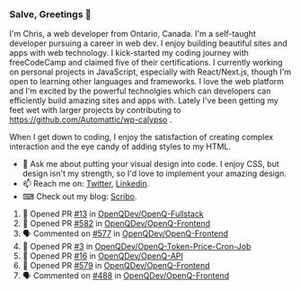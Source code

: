 ### Salve, Greetings 👋

I'm Chris, a web developer from Ontario, Canada. I'm a self-taught developer pursuing a career in web dev. I enjoy building beautiful sites and apps with web technology.
I kick-started my coding journey with freeCodeCamp and claimed five of their certifications.  I currently working on personal projects in JavaScript, especially with React/Next.js, though I'm open to learning other languages and frameworks. I love the web platform and I'm excited by the powerful technolgies which can developers can efficiently build amazing sites and apps with. Lately I've been getting my feet wet with larger projects by contributing to https://github.com/Automattic/wp-calypso .

When I get down to coding, I enjoy the satisfaction of creating complex interaction and the eye candy of adding styles to my HTML. 

- 💬 Ask me about putting your visual design into code. I enjoy CSS, but design isn't my strength, so I'd love to implement your amazing design.
- 📫 Reach me on: [Twitter](https://twitter.com/Christo28120856), [Linkedin](https://www.linkedin.com/in/christopher-stevers-07b9a5204/).
- ⌨ Check out my blog: [Scribo](https://christopherstevers.cf).
<!--
**Christopher-Stevers/Christopher-Stevers** is a ✨ _special_ ✨ repository because its `README.md` (this file) appears on your GitHub profile.

Here are some ideas to get you started:

- 🔭 I’m currently working on ...
- 🌱 I’m currently learning ...
- 👯 I’m looking to collaborate on ...
- 🤔 I’m looking for help with ...
- 😄 Pronouns: ...
- ⚡ Fun fact: ...
-->

<!--START_SECTION:activity-->
1. 💪 Opened PR [#13](https://github.com/OpenQDev/OpenQ-Fullstack/pull/13) in [OpenQDev/OpenQ-Fullstack](https://github.com/OpenQDev/OpenQ-Fullstack)
2. 💪 Opened PR [#582](https://github.com/OpenQDev/OpenQ-Frontend/pull/582) in [OpenQDev/OpenQ-Frontend](https://github.com/OpenQDev/OpenQ-Frontend)
3. 🗣 Commented on [#577](https://github.com/OpenQDev/OpenQ-Frontend/issues/577) in [OpenQDev/OpenQ-Frontend](https://github.com/OpenQDev/OpenQ-Frontend)
4. 💪 Opened PR [#3](https://github.com/OpenQDev/OpenQ-Token-Price-Cron-Job/pull/3) in [OpenQDev/OpenQ-Token-Price-Cron-Job](https://github.com/OpenQDev/OpenQ-Token-Price-Cron-Job)
5. 💪 Opened PR [#16](https://github.com/OpenQDev/OpenQ-API/pull/16) in [OpenQDev/OpenQ-API](https://github.com/OpenQDev/OpenQ-API)
6. 💪 Opened PR [#579](https://github.com/OpenQDev/OpenQ-Frontend/pull/579) in [OpenQDev/OpenQ-Frontend](https://github.com/OpenQDev/OpenQ-Frontend)
7. 🗣 Commented on [#488](https://github.com/OpenQDev/OpenQ-Frontend/issues/488) in [OpenQDev/OpenQ-Frontend](https://github.com/OpenQDev/OpenQ-Frontend)
<!--END_SECTION:activity-->
